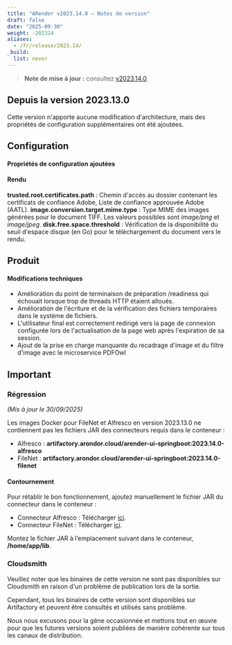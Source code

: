 ```yaml
---
title: "ARender v2023.14.0 – Notes de version"
draft: false
date: "2025-09-30"
weight: -202314
aliases:
  - /fr/release/2023.14/
_build:
  list: never
---
```


> **Note de mise à jour :** consultez [v2023.14.0](/fr/releases/release-notes/v2023.14.0/).

## Depuis la version 2023.13.0

Cette version n'apporte aucune modification d'architecture, mais des propriétés de configuration supplémentaires ont été ajoutées.

## Configuration

#### Propriétés de configuration ajoutées

#### Rendu

**trusted.root.certificates.path** : Chemin d'accès au dossier contenant les certificats de confiance Adobe, Liste de confiance approuvée Adobe (AATL).
**image.conversion.target.mime.type** : Type MIME des images générées pour le document TIFF. Les valeurs possibles sont _image/png_ et _image/jpeg_.
**disk.free.space.threshold** : Vérification de la disponibilité du seuil d'espace disque (en Go) pour le téléchargement du document vers le rendu.

## Produit

#### Modifications techniques

- Amélioration du point de terminaison de préparation /readiness qui échouait lorsque trop de threads HTTP étaient alloués.
- Amélioration de l'écriture et de la vérification des fichiers temporaires dans le système de fichiers.
- L'utilisateur final est correctement redirigé vers la page de connexion configurée lors de l'actualisation de la page web après l'expiration de sa session.
- Ajout de la prise en charge manquante du recadrage d'image et du filtre d'image avec le microservice PDFOwl


## Important

### Régression

_(Mis à jour le 30/09/2025)_

Les images Docker pour FileNet et Alfresco en version 2023.13.0 ne contiennent pas les fichiers JAR des connecteurs requis dans le conteneur :

- Alfresco : **artifactory.arondor.cloud/arender-ui-springboot:2023.14.0-alfresco**
- FileNet : **artifactory.arondor.cloud/arender-ui-springboot:2023.14.0-filenet**


#### Contournement

Pour rétablir le bon fonctionnement, ajoutez manuellement le fichier JAR du connecteur dans le conteneur :

- Connecteur Alfresco : Télécharger [ici](https://artifactory.arondor.cloud/artifactory/arondor-all/com/arondor/arender/arondor-arender-cmis/2023.14.0/arondor-arender-cmis-2023.14.0-jar-with-dependencies.jar).
- Connecteur FileNet : Télécharger [ici](https://artifactory.arondor.cloud/artifactory/arondor-all/com/arondor/arender/arondor-arender-filenet-ce/2023.14.0/arondor-arender-filenet-ce-2023.14.0-jar-with-dependencies.jar).

Montez le fichier JAR à l’emplacement suivant dans le conteneur, **/home/app/lib**.


### Cloudsmith

Veuillez noter que les binaires de cette version ne sont pas disponibles sur Cloudsmith en raison d'un problème de publication lors de la sortie.

Cependant, tous les binaires de cette version sont disponibles sur Artifactory et peuvent être consultés et utilisés sans problème.

Nous nous excusons pour la gêne occasionnée et mettons tout en œuvre pour que les futures versions soient publiées de manière cohérente sur tous les canaux de distribution.